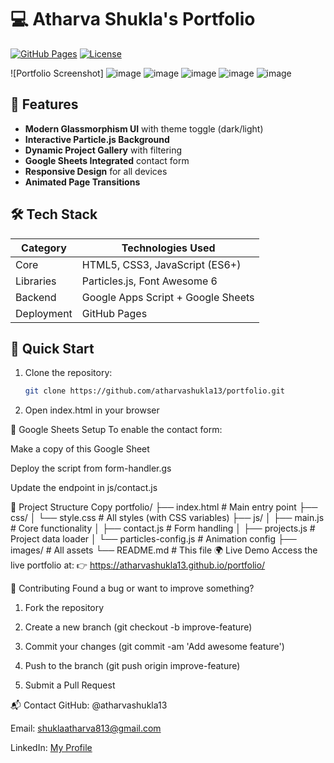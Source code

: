 # 💻 Atharva Shukla's Portfolio 

[![GitHub Pages](https://img.shields.io/badge/Live_Demo-Available-brightgreen)](https://atharvashukla13.github.io/portfolio/)
[![License](https://img.shields.io/badge/License-MIT-blue.svg)](LICENSE)

![Portfolio Screenshot]
![image](https://github.com/user-attachments/assets/71ec947e-2ee6-4621-8550-8d71e17cfe4c)
![image](https://github.com/user-attachments/assets/b43086ef-1bbd-457d-b785-9d570dd1a69d)
![image](https://github.com/user-attachments/assets/ca3d1a78-3706-4e09-a167-c009eb6fc555)
![image](https://github.com/user-attachments/assets/06609880-b896-40e8-a1b5-5dafb951b943)
![image](https://github.com/user-attachments/assets/d63269d5-2047-4f4b-ac12-c68db27d6c98)






## 🌟 Features
- **Modern Glassmorphism UI** with theme toggle (dark/light)
- **Interactive Particle.js Background** 
- **Dynamic Project Gallery** with filtering
- **Google Sheets Integrated** contact form
- **Responsive Design** for all devices
- **Animated Page Transitions**

## 🛠 Tech Stack
| Category       | Technologies Used                     |
|----------------|---------------------------------------|
| Core           | HTML5, CSS3, JavaScript (ES6+)        |
| Libraries      | Particles.js, Font Awesome 6          |
| Backend        | Google Apps Script + Google Sheets    |
| Deployment     | GitHub Pages                          |

## 🚀 Quick Start
1. Clone the repository:
   ```bash
   git clone https://github.com/atharvashukla13/portfolio.git

2. Open index.html in your browser

🔌 Google Sheets Setup
To enable the contact form:

Make a copy of this Google Sheet

Deploy the script from form-handler.gs

Update the endpoint in js/contact.js

📂 Project Structure
Copy
portfolio/
├── index.html          # Main entry point
├── css/
│   └── style.css       # All styles (with CSS variables)
├── js/
│   ├── main.js         # Core functionality
│   ├── contact.js      # Form handling
│   ├── projects.js     # Project data loader
│   └── particles-config.js # Animation config
├── images/             # All assets
└── README.md           # This file
🌍 Live Demo
Access the live portfolio at:
👉 https://atharvashukla13.github.io/portfolio/

🤝 Contributing
Found a bug or want to improve something?

1. Fork the repository

2. Create a new branch (git checkout -b improve-feature)

3. Commit your changes (git commit -am 'Add awesome feature')

4. Push to the branch (git push origin improve-feature)

5. Submit a Pull Request


📬 Contact
GitHub: @atharvashukla13

Email: shuklaatharva813@gmail.com

LinkedIn: [My Profile](https://www.linkedin.com/in/atharva-shukla-669734285/)
